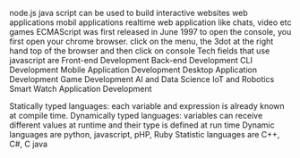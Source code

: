 node.js
java script can be used to build interactive websites
web applications
mobil applications
realtime web application like chats, video etc
games
ECMAScript was first released in June 1997
to open the console, you first open your chrome browser. click on the menu, the 3dot at the right hand top of the browser and then click on console
Tech fields that use javascript are
Front-end Development
Back-end Development
CLI Development
Mobile Application Development
Desktop Application Development
Game Development
AI and Data Science
IoT and Robotics
Smart Watch Application Development

Statically typed languages: each variable and expression is already known at compile time. Dynamically typed languages: variables can receive different values at runtime and their type is defined at run time
Dynamic languages are python, javascript, pHP, Ruby
Statistic languages are C++, C#, C java
